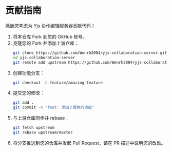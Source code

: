 # 贡献指南

感谢您考虑为 Yjs 协作编辑服务器贡献代码！

1. 将本仓库 Fork 到您的 GitHub 账号。
2. 克隆您的 Fork 并添加上游仓库：
   ```bash
   git clone https://github.com/Wenrh2004/yjs-collaboration-server.git
   cd yjs-collaboration-server
   git remote add upstream https://github.com/Wenrh2004/yjs-collaboration-server.git
   ```
3. 创建功能分支：
   ```bash
   git checkout -b feature/amazing-feature
   ```
4. 提交您的修改：
   ```bash
   git add .
   git commit -m "feat: 添加了很棒的功能"
   ```
5. 与上游仓库同步并 rebase：
   ```bash
   git fetch upstream
   git rebase upstream/master
   ```
6. 将分支推送到您的仓库并发起 Pull Request，请在 PR 描述中说明您的改动。 